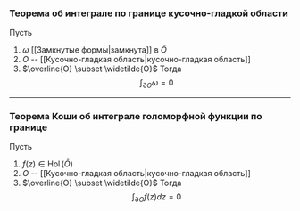 ### Теорема об интеграле по границе кусочно-гладкой области
Пусть 
1. $\omega$ [[Замкнутые формы|замкнута]] в $\widetilde{O}$
2. $O$ -- [[Кусочно-гладкая область|кусочно-гладкая область]]
3. $\overline{O} \subset \widetilde{O}$
Тогда
$$\int_{\partial O}\omega = 0$$

---
### Теорема Коши об интеграле голоморфной функции по границе
Пусть
1. $f(z) \in \operatorname{Hol}(\widetilde{O})$
2. $O$ -- [[Кусочно-гладкая область|кусочно-гладкая область]]
3. $\overline{O} \subset \widetilde{O}$
Тогда
$$\int_{\partial O}f(z)dz = 0$$
